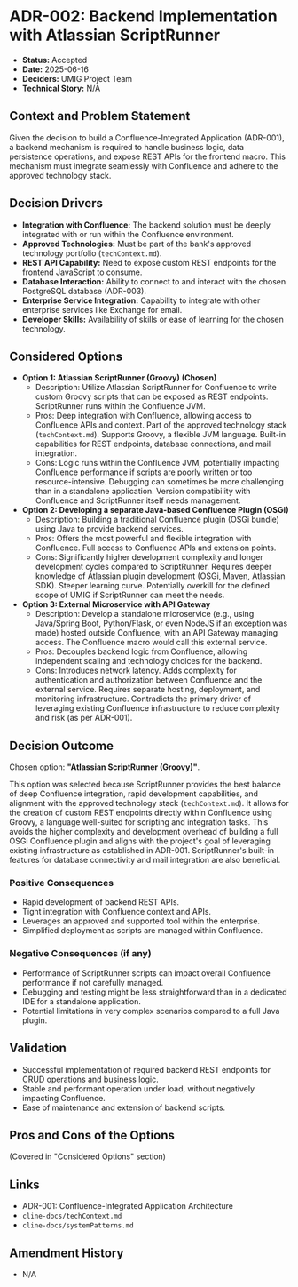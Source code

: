 # ADR-002: Backend Implementation with Atlassian ScriptRunner

- **Status:** Accepted
- **Date:** 2025-06-16
- **Deciders:** UMIG Project Team
- **Technical Story:** N/A

## Context and Problem Statement

Given the decision to build a Confluence-Integrated Application (ADR-001), a backend mechanism is required to handle business logic, data persistence operations, and expose REST APIs for the frontend macro. This mechanism must integrate seamlessly with Confluence and adhere to the approved technology stack.

## Decision Drivers

- **Integration with Confluence:** The backend solution must be deeply integrated with or run within the Confluence environment.
- **Approved Technologies:** Must be part of the bank's approved technology portfolio (`techContext.md`).
- **REST API Capability:** Need to expose custom REST endpoints for the frontend JavaScript to consume.
- **Database Interaction:** Ability to connect to and interact with the chosen PostgreSQL database (ADR-003).
- **Enterprise Service Integration:** Capability to integrate with other enterprise services like Exchange for email.
- **Developer Skills:** Availability of skills or ease of learning for the chosen technology.

## Considered Options

- **Option 1: Atlassian ScriptRunner (Groovy) (Chosen)**
  - Description: Utilize Atlassian ScriptRunner for Confluence to write custom Groovy scripts that can be exposed as REST endpoints. ScriptRunner runs within the Confluence JVM.
  - Pros: Deep integration with Confluence, allowing access to Confluence APIs and context. Part of the approved technology stack (`techContext.md`). Supports Groovy, a flexible JVM language. Built-in capabilities for REST endpoints, database connections, and mail integration.
  - Cons: Logic runs within the Confluence JVM, potentially impacting Confluence performance if scripts are poorly written or too resource-intensive. Debugging can sometimes be more challenging than in a standalone application. Version compatibility with Confluence and ScriptRunner itself needs management.
- **Option 2: Developing a separate Java-based Confluence Plugin (OSGi)**
  - Description: Building a traditional Confluence plugin (OSGi bundle) using Java to provide backend services.
  - Pros: Offers the most powerful and flexible integration with Confluence. Full access to Confluence APIs and extension points.
  - Cons: Significantly higher development complexity and longer development cycles compared to ScriptRunner. Requires deeper knowledge of Atlassian plugin development (OSGi, Maven, Atlassian SDK). Steeper learning curve. Potentially overkill for the defined scope of UMIG if ScriptRunner can meet the needs.
- **Option 3: External Microservice with API Gateway**
  - Description: Develop a standalone microservice (e.g., using Java/Spring Boot, Python/Flask, or even NodeJS if an exception was made) hosted outside Confluence, with an API Gateway managing access. The Confluence macro would call this external service.
  - Pros: Decouples backend logic from Confluence, allowing independent scaling and technology choices for the backend.
  - Cons: Introduces network latency. Adds complexity for authentication and authorization between Confluence and the external service. Requires separate hosting, deployment, and monitoring infrastructure. Contradicts the primary driver of leveraging existing Confluence infrastructure to reduce complexity and risk (as per ADR-001).

## Decision Outcome

Chosen option: **"Atlassian ScriptRunner (Groovy)"**.

This option was selected because ScriptRunner provides the best balance of deep Confluence integration, rapid development capabilities, and alignment with the approved technology stack (`techContext.md`). It allows for the creation of custom REST endpoints directly within Confluence using Groovy, a language well-suited for scripting and integration tasks. This avoids the higher complexity and development overhead of building a full OSGi Confluence plugin and aligns with the project's goal of leveraging existing infrastructure as established in ADR-001. ScriptRunner's built-in features for database connectivity and mail integration are also beneficial.

### Positive Consequences

- Rapid development of backend REST APIs.
- Tight integration with Confluence context and APIs.
- Leverages an approved and supported tool within the enterprise.
- Simplified deployment as scripts are managed within Confluence.

### Negative Consequences (if any)

- Performance of ScriptRunner scripts can impact overall Confluence performance if not carefully managed.
- Debugging and testing might be less straightforward than in a dedicated IDE for a standalone application.
- Potential limitations in very complex scenarios compared to a full Java plugin.

## Validation

- Successful implementation of required backend REST endpoints for CRUD operations and business logic.
- Stable and performant operation under load, without negatively impacting Confluence.
- Ease of maintenance and extension of backend scripts.

## Pros and Cons of the Options

(Covered in "Considered Options" section)

## Links

- ADR-001: Confluence-Integrated Application Architecture
- `cline-docs/techContext.md`
- `cline-docs/systemPatterns.md`

## Amendment History

- N/A
